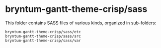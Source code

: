 # bryntum-gantt-theme-crisp/sass

This folder contains SASS files of various kinds, organized in sub-folders:

    bryntum-gantt-theme-crisp/sass/etc
    bryntum-gantt-theme-crisp/sass/src
    bryntum-gantt-theme-crisp/sass/var
